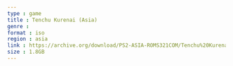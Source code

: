 ```yaml
---
type : game
title : Tenchu Kurenai (Asia)
genre : 
format : iso
region : asia
link : https://archive.org/download/PS2-ASIA-ROMS321COM/Tenchu%20Kurenai%20%28Asia%29.7z
size : 1.8GB
---
```

